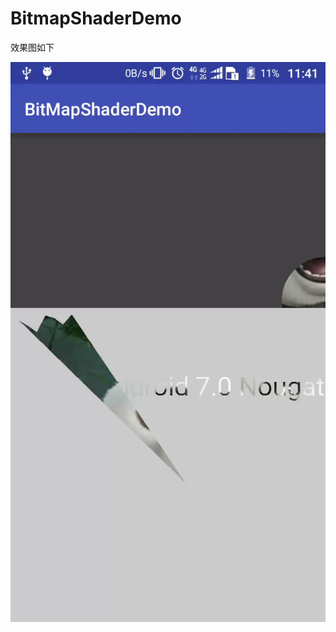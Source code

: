 # BitmapShaderDemo
效果图如下

 ![image](https://github.com/jushenziao/BitmapShaderDemo/blob/master/ezgif.com-video-to-gif.gif)
